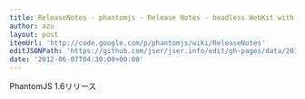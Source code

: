 ```yaml
---
title: ReleaseNotes - phantomjs - Release Notes - headless WebKit with JavaScript API - Google Project Hosting
author: azu
layout: post
itemUrl: 'http://code.google.com/p/phantomjs/wiki/ReleaseNotes'
editJSONPath: 'https://github.com/jser/jser.info/edit/gh-pages/data/2012/06/index.json'
date: '2012-06-07T04:30:00+00:00'
---
```

PhantomJS 1.6リリース
